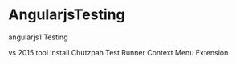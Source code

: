 # AngularjsTesting
angularjs1 Testing

vs 2015 tool install
Chutzpah Test Runner Context Menu Extension
